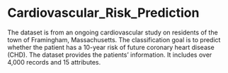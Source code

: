 # Cardiovascular_Risk_Prediction
The dataset is from an ongoing cardiovascular study on residents of the town of Framingham, Massachusetts. 
The classification goal is to predict whether the patient has a 10-year risk of future coronary heart disease (CHD). 
The dataset provides the patients’ information. It includes over 4,000 records and 15 attributes.
